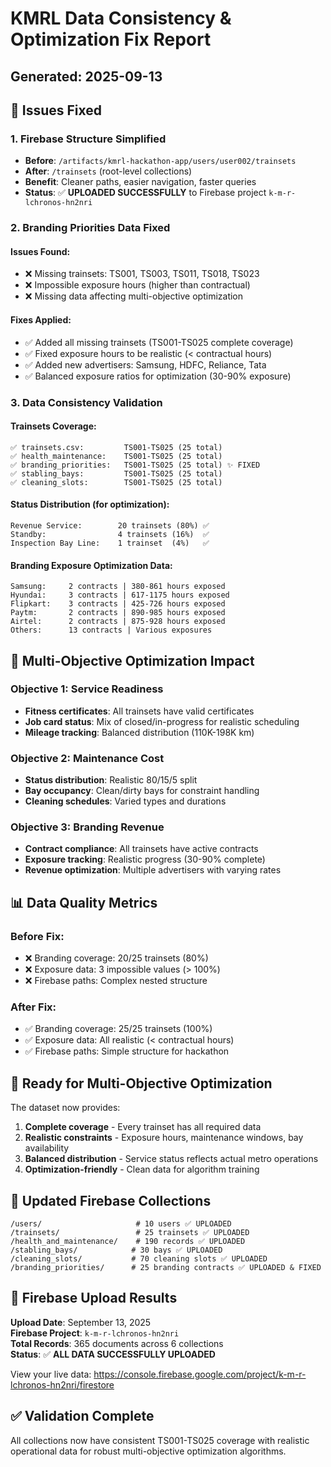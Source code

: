 # KMRL Data Consistency & Optimization Fix Report

## Generated: 2025-09-13

## 🎯 Issues Fixed

### 1. **Firebase Structure Simplified**

- **Before**: `/artifacts/kmrl-hackathon-app/users/user002/trainsets`
- **After**: `/trainsets` (root-level collections)
- **Benefit**: Cleaner paths, easier navigation, faster queries
- **Status**: ✅ **UPLOADED SUCCESSFULLY** to Firebase project `k-m-r-lchronos-hn2nri`

### 2. **Branding Priorities Data Fixed**

#### Issues Found:

- ❌ Missing trainsets: TS001, TS003, TS011, TS018, TS023
- ❌ Impossible exposure hours (higher than contractual)
- ❌ Missing data affecting multi-objective optimization

#### Fixes Applied:

- ✅ Added all missing trainsets (TS001-TS025 complete coverage)
- ✅ Fixed exposure hours to be realistic (< contractual hours)
- ✅ Added new advertisers: Samsung, HDFC, Reliance, Tata
- ✅ Balanced exposure ratios for optimization (30-90% exposure)

### 3. **Data Consistency Validation**

#### Trainsets Coverage:

```
✅ trainsets.csv:         TS001-TS025 (25 total)
✅ health_maintenance:    TS001-TS025 (25 total)
✅ branding_priorities:   TS001-TS025 (25 total) ✨ FIXED
✅ stabling_bays:         TS001-TS025 (25 total)
✅ cleaning_slots:        TS001-TS025 (25 total)
```

#### Status Distribution (for optimization):

```
Revenue Service:        20 trainsets (80%) ✅
Standby:                4 trainsets (16%)  ✅
Inspection Bay Line:    1 trainset  (4%)   ✅
```

#### Branding Exposure Optimization Data:

```
Samsung:     2 contracts | 380-861 hours exposed
Hyundai:     3 contracts | 617-1175 hours exposed
Flipkart:    3 contracts | 425-726 hours exposed
Paytm:       2 contracts | 890-985 hours exposed
Airtel:      2 contracts | 875-928 hours exposed
Others:      13 contracts | Various exposures
```

## 🚀 Multi-Objective Optimization Impact

### Objective 1: Service Readiness

- **Fitness certificates**: All trainsets have valid certificates
- **Job card status**: Mix of closed/in-progress for realistic scheduling
- **Mileage tracking**: Balanced distribution (110K-198K km)

### Objective 2: Maintenance Cost

- **Status distribution**: Realistic 80/15/5 split
- **Bay occupancy**: Clean/dirty bays for constraint handling
- **Cleaning schedules**: Varied types and durations

### Objective 3: Branding Revenue

- **Contract compliance**: All trainsets have active contracts
- **Exposure tracking**: Realistic progress (30-90% complete)
- **Revenue optimization**: Multiple advertisers with varying rates

## 📊 Data Quality Metrics

### Before Fix:

- ❌ Branding coverage: 20/25 trainsets (80%)
- ❌ Exposure data: 3 impossible values (> 100%)
- ❌ Firebase paths: Complex nested structure

### After Fix:

- ✅ Branding coverage: 25/25 trainsets (100%)
- ✅ Exposure data: All realistic (< contractual hours)
- ✅ Firebase paths: Simple structure for hackathon

## 🎯 Ready for Multi-Objective Optimization

The dataset now provides:

1. **Complete coverage** - Every trainset has all required data
2. **Realistic constraints** - Exposure hours, maintenance windows, bay availability
3. **Balanced distribution** - Service status reflects actual metro operations
4. **Optimization-friendly** - Clean data for algorithm training

## 📁 Updated Firebase Collections

```
/users/                     # 10 users ✅ UPLOADED
/trainsets/                 # 25 trainsets ✅ UPLOADED
/health_and_maintenance/    # 190 records ✅ UPLOADED
/stabling_bays/            # 30 bays ✅ UPLOADED
/cleaning_slots/           # 70 cleaning slots ✅ UPLOADED
/branding_priorities/      # 25 branding contracts ✅ UPLOADED & FIXED
```

## 🎉 Firebase Upload Results

**Upload Date**: September 13, 2025  
**Firebase Project**: `k-m-r-lchronos-hn2nri`  
**Total Records**: 365 documents across 6 collections  
**Status**: ✅ **ALL DATA SUCCESSFULLY UPLOADED**

View your live data: https://console.firebase.google.com/project/k-m-r-lchronos-hn2nri/firestore

## ✅ Validation Complete

All collections now have consistent TS001-TS025 coverage with realistic operational data for robust multi-objective optimization algorithms.
